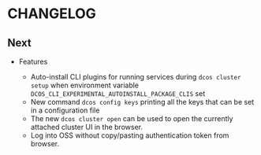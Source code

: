# CHANGELOG

## Next

* Features

  * Auto-install CLI plugins for running services during `dcos cluster setup` when environment variable `DCOS_CLI_EXPERIMENTAL_AUTOINSTALL_PACKAGE_CLIS` set
  * New command `dcos config keys` printing all the keys that can be set in a configuration file
  * The new `dcos cluster open` can be used to open the currently attached cluster UI in the browser.
  * Log into OSS without copy/pasting authentication token from browser.
